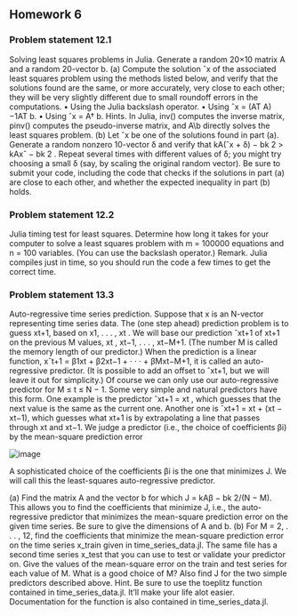 ## Homework 6
### Problem statement 12.1
Solving least squares problems in Julia. Generate a random 20×10 matrix A and a random 20-vector
b.
(a) Compute the solution ˆx of the associated least squares problem using the methods listed below,
and verify that the solutions found are the same, or more accurately, very close to each other;
they will be very slightly different due to small roundoff errors in the computations.
• Using the Julia backslash operator.
• Using ˆx = (AT A)
−1AT
b.
• Using ˆx = A†
b.
Hints. In Julia, inv() computes the inverse matrix, pinv() computes the pseudo-inverse
matrix, and A\b directly solves the least squares problem.
(b) Let ˆx be one of the solutions found in part (a). Generate a random nonzero 10-vector δ and
verify that kA(ˆx + δ) − bk
2 > kAxˆ − bk
2
. Repeat several times with different values of δ; you
might try choosing a small δ (say, by scaling the original random vector).
Be sure to submit your code, including the code that checks if the solutions in part (a) are close to
each other, and whether the expected inequality in part (b) holds.

### Problem statement 12.2
Julia timing test for least squares. Determine how long it takes for your computer to solve a least
squares problem with m = 100000 equations and n = 100 variables. (You can use the backslash
operator.)
Remark. Julia compiles just in time, so you should run the code a few times to get the correct
time.

### Problem statement 13.3
Auto-regressive time series prediction. Suppose that x is an N-vector representing time series data.
The (one step ahead) prediction problem is to guess xt+1, based on x1, . . . , xt
. We will base our
prediction ˆxt+1 of xt+1 on the previous M values, xt
, xt−1, . . . , xt−M+1. (The number M is called
the memory length of our predictor.) When the prediction is a linear function,
xˆt+1 = β1xt + β2xt−1 + · · · + βMxt−M+1,
it is called an auto-regressive predictor. (It is possible to add an offset to ˆxt+1, but we will leave it
out for simplicity.) Of course we can only use our auto-regressive predictor for M ≤ t ≤ N − 1.
Some very simple and natural predictors have this form. One example is the predictor ˆxt+1 = xt
,
which guesses that the next value is the same as the current one. Another one is ˆxt+1 = xt + (xt −
xt−1), which guesses what xt+1 is by extrapolating a line that passes through xt and xt−1.
We judge a predictor (i.e., the choice of coefficients βi) by the mean-square prediction error

![image](https://user-images.githubusercontent.com/20522169/148097066-fe5cc0ff-90d4-4398-9c4f-71f7c06bb8fb.png)

A sophisticated choice of the coefficients βi
is the one that minimizes J. We will call this the
least-squares auto-regressive predictor.

(a) Find the matrix A and the vector b for which J = kAβ − bk
2/(N − M). This allows you
to find the coefficients that minimize J, i.e., the auto-regressive predictor that minimizes the
mean-square prediction error on the given time series. Be sure to give the dimensions of A
and b.
(b) For M = 2, . . . , 12, find the coefficients that minimize the mean-square prediction error on
the time series x_train given in time_series_data.jl. The same file has a second time
series x_test that you can use to test or validate your predictor on. Give the values of the
mean-square error on the train and test series for each value of M. What is a good choice of
M? Also find J for the two simple predictors described above.
Hint. Be sure to use the toeplitz function contained in time_series_data.jl. It’ll make
your life alot easier. Documentation for the function is also contained in time_series_data.jl.
